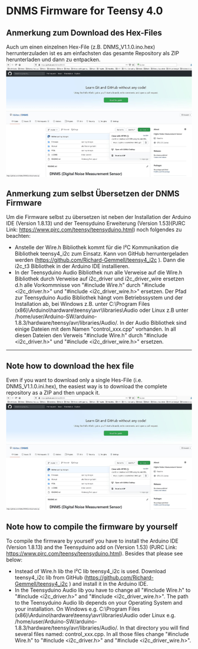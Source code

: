 # DNMS Firmware for Teensy 4.0


## Anmerkung zum Download des Hex-Files

Auch um einen einzelnen Hex-File (z.B. DNMS_V1.1.0.ino.hex) herrunterzuladen ist es am einfachsten das gesamte Repository als ZIP herunterladen und dann zu entpacken.
<img src="images/DNMS_herrunterladen.jpg"><br>



## Anmerkung zum selbst Übersetzen der DNMS Firmware

Um die Firmware selbst zu übersetzen ist neben der Installation der Arduino IDE (Version 1.8.13) und der Teensyduino Erweiterung (Version 1.53)(PJRC Link: https://www.pjrc.com/teensy/teensyduino.html) noch folgendes zu beachten:
- Anstelle der Wire.h Bibliothek kommt für die I²C Kommunikation die Bibliothek teensy4_i2c zum Einsatz. Kann von GitHub herruntergeladen werden (https://github.com/Richard-Gemmell/teensy4_i2c ). Dann die i2c_t3 Bibliothek in der Arduino IDE installieren. 
- In der Teensyduino Audio Bibliothek nun alle Verweise auf die Wire.h Bibliothek durch Verweise auf i2c_driver und i2c_driver_wire ersetzen d.h alle Vorkommnisse von "#include Wire.h" durch "#include <i2c_driver.h>" und "#include <i2c_driver_wire.h>" ersetzen. Der Pfad zur Teensyduino Audio Bibliothek hängt vom Betriebssystem und der Installation ab, bei Windows z.B. unter C:\Program Files (x86)\Arduino\hardware\teensy\avr\libraries\Audio oder Linux z.B unter /home/user/Arduino-SW/arduino-1.8.3/hardware/teensy/avr/libraries/Audio/.
In der Audio Bibliothek sind einige Dateien mit dem Namen "control_xxx.cpp" vorhanden. In all diesen Dateien den Verweis "#include Wire.h" durch "#include <i2c_driver.h>" und "#include <i2c_driver_wire.h>" ersetzen.


------------------------------------------------------------------------
## Note how to download the hex file

Even if you want to download only a single Hes-File (i.e. DNMS_V1.1.0.ini.hex), the easiest way is to download the complete repository as a ZIP and then unpack it.
<img src="images/DNMS_herrunterladen.jpg"><br>



## Note how to compile the firmware by yourself

To compile the firmware by yourself you have to install the Arduino IDE (Version 1.8.13) and the Teensyduino add on (Version 1.53) (PJRC Link: https://www.pjrc.com/teensy/teensyduino.html). Besides that please see below:
- Instead of Wire.h lib the I²C lib teensy4_i2c is used. Download teensy4_i2c lib from GitHub (https://github.com/Richard-Gemmell/teensy4_i2c ) and install it in the Arduino IDE.
- In the Teensyduino Audio lib you have to change all "#include Wire.h" to "#include <i2c_driver.h>" and "#include <i2c_driver_wire.h>". The path to the Teensyduino Audio lib depends on your Operating System and your installation. On Windows e.g. C:\Program Files (x86)\Arduino\hardware\teensy\avr\libraries\Audio oder Linux e.g. /home/user/Arduino-SW/arduino-1.8.3/hardware/teensy/avr/libraries/Audio/. In that directory you will find several files named: control_xxx.cpp. In all those files change "#include Wire.h" to "#include <i2c_driver.h>" and "#include <i2c_driver_wire.h>".


